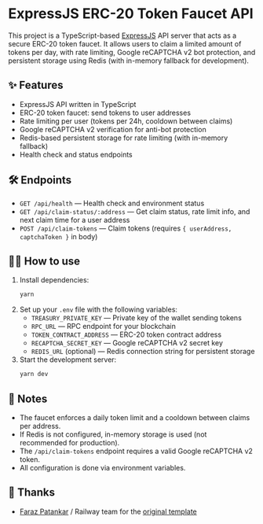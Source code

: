 # ExpressJS ERC-20 Token Faucet API

This project is a TypeScript-based [ExpressJS](https://expressjs.com/) API server that acts as a secure ERC-20 token faucet. It allows users to claim a limited amount of tokens per day, with rate limiting, Google reCAPTCHA v2 bot protection, and persistent storage using Redis (with in-memory fallback for development).

## ✨ Features

- ExpressJS API written in TypeScript
- ERC-20 token faucet: send tokens to user addresses
- Rate limiting per user (tokens per 24h, cooldown between claims)
- Google reCAPTCHA v2 verification for anti-bot protection
- Redis-based persistent storage for rate limiting (with in-memory fallback)
- Health check and status endpoints

## 🛠️ Endpoints

- `GET /api/health` — Health check and environment status
- `GET /api/claim-status/:address` — Get claim status, rate limit info, and next claim time for a user address
- `POST /api/claim-tokens` — Claim tokens (requires `{ userAddress, captchaToken }` in body)

## 🧑‍💻 How to use

1. Install dependencies:
   ```sh
   yarn
   ```
2. Set up your `.env` file with the following variables:
   - `TREASURY_PRIVATE_KEY` — Private key of the wallet sending tokens
   - `RPC_URL` — RPC endpoint for your blockchain
   - `TOKEN_CONTRACT_ADDRESS` — ERC-20 token contract address
   - `RECAPTCHA_SECRET_KEY` — Google reCAPTCHA v2 secret key
   - `REDIS_URL` (optional) — Redis connection string for persistent storage
3. Start the development server:
   ```sh
   yarn dev
   ```

## 📝 Notes

- The faucet enforces a daily token limit and a cooldown between claims per address.
- If Redis is not configured, in-memory storage is used (not recommended for production).
- The `/api/claim-tokens` endpoint requires a valid Google reCAPTCHA v2 token.
- All configuration is done via environment variables.

## 👏 Thanks

- [Faraz Patankar](https://github.com/FarazPatankar) / Railway team for the [original template](https://github.com/railwayapp-templates/expressjs)
